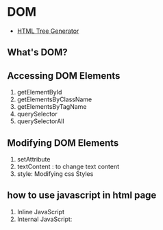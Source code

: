 # DOM
- [HTML Tree Generator](https://yoksel.github.io/html-tree/en/)
  
## What's DOM?


## Accessing DOM Elements
1. getElementById
2. getElementsByClassName
3. getElementsByTagName
4. querySelector
5. querySelectorAll



## Modifying DOM Elements
1. setAttribute
2. textContent : to change text content
3. style: Modifying css Styles


## how to use javascript in html page
1. Inline JavaScript
2. Internal JavaScript: <script> tag
3. external JavaScript file